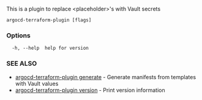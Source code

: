 This is a plugin to replace <placeholder\>'s with Vault secrets

```
argocd-terraform-plugin [flags]
```

### Options
```
  -h, --help  help for version
```

### SEE ALSO

* [argocd-terraform-plugin generate](generate.md) - Generate manifests from templates with Vault values
* [argocd-terraform-plugin version](version.md) - Print version information
